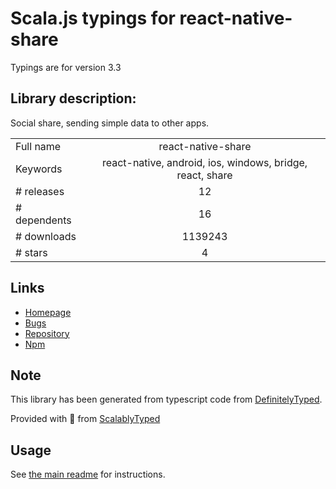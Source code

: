 
# Scala.js typings for react-native-share

Typings are for version 3.3

## Library description:
Social share, sending simple data to other apps.

|                    |                 |
| ------------------ | :-------------: |
| Full name          | react-native-share |
| Keywords           | react-native, android, ios, windows, bridge, react, share |
| # releases         | 12 |
| # dependents       | 16 |
| # downloads        | 1139243 |
| # stars            | 4 |

## Links
- [Homepage](https://github.com/react-native-community/react-native-share#readme)
- [Bugs](https://github.com/react-native-community/react-native-share/issues)
- [Repository](https://github.com/react-native-community/react-native-share)
- [Npm](https://www.npmjs.com/package/react-native-share)
    


## Note
This library has been generated from typescript code from [DefinitelyTyped](https://definitelytyped.org).

Provided with :purple_heart: from [ScalablyTyped](https://github.com/oyvindberg/ScalablyTyped)

## Usage
See [the main readme](../../readme.md) for instructions.


